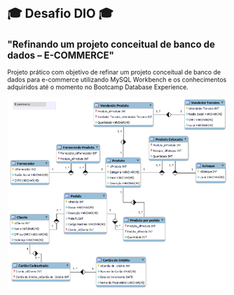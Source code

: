 # 🎓 Desafio DIO 🎓

## "Refinando um projeto conceitual de banco de dados – E-COMMERCE"

Projeto prático com objetivo de refinar um projeto conceitual de banco de dados para e-commerce utilizando MySQL Workbench e os conhecimentos adquiridos até o momento no Bootcamp Database Experience.

![Project Preview](ecommerce.png "Project Preview")

